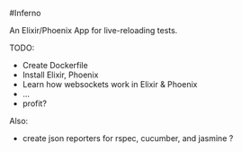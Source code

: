 #Inferno

An Elixir/Phoenix App for live-reloading tests.

TODO:

- Create Dockerfile
- Install Elixir, Phoenix
- Learn how websockets work in Elixir & Phoenix
- ...
- profit?

Also:

- create json reporters for rspec, cucumber, and jasmine ?
